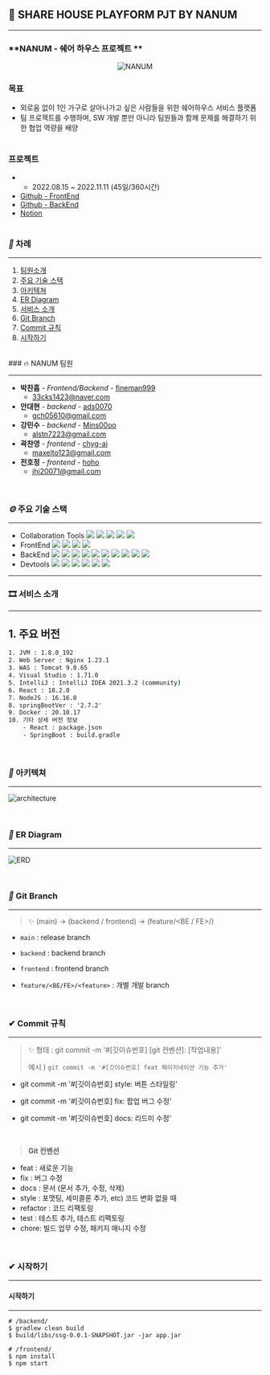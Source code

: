 
## 💛 SHARE HOUSE PLAYFORM PJT BY NANUM

---

### **NANUM - 쉐어 하우스 프로젝트 **

<p align="center">
  <img src="https://s3.us-west-2.amazonaws.com/secure.notion-static.com/f6060bdc-4567-487e-bf99-8a9db0302a12/notion.png?X-Amz-Algorithm=AWS4-HMAC-SHA256&X-Amz-Content-Sha256=UNSIGNED-PAYLOAD&X-Amz-Credential=AKIAT73L2G45EIPT3X45%2F20221106%2Fus-west-2%2Fs3%2Faws4_request&X-Amz-Date=20221106T090934Z&X-Amz-Expires=86400&X-Amz-Signature=a4b66cdcec44cacab245c8d60ea0e110a84704fe4bd1e406fa662b30782eb5ec&X-Amz-SignedHeaders=host&response-content-disposition=filename%3D%22notion.png%22&x-id=GetObject" alt="NANUM" width="number" />
</p>

### 목표

- 외로움 없이 1인 가구로 살아나가고 싶은 사람들을 위한 쉐어하우스 서비스 플랫폼
- 팀 프로젝트를 수행하며, SW 개발 뿐만 아니라 팀원들과 함께 문제를 해결하기 위한 협업 역량을 배양
  </br></br>

### 프로젝트

- -   2022.08.15 ~ 2022.11.11 (45일/360시간)
- [Github - FrontEnd](https://github.com/chyg-ai/Nanum-FE)
- [Github - BackEnd](https://github.com/Nanum-BE)
- [Notion](https://ablaze-poultry-42b.notion.site/Nanum-04224172d6764662859813295aced137)
  </br></br>

### **_📌_** 차례

---

1. [팀원소개](#🍩-NANUM-팀원)
2. [주요 기술 스택](#***⚙***-주요-기술-스택)
3. [아키텍쳐](#***🔨***-아키텍쳐)
4. [ER Diagram](#***🔗***-ER-Diagram)
5.  [서비스 소개](#🎞-서비스-소개)
6. [Git Branch](#***🌿***-Git-Branch)
7. [Commit 규칙](#✔-Commit-규칙)
8. [시작하기](#✔-시작하기)


<br/>
### 🔥 NANUM 팀원

---

- **박찬흠** \- _Frontend/Backend -_ [fineman999](https://github.com/fineman999)
  - [33cks1423@naver.com](mailto:33cks1423@naver.com)
- **안대현** \- _backend -_ [ads0070](https://github.com/ads0070)
  - [gch05610@gmail.com](mailto:gch05610@gmail.com)
- **강민수** \- _backend -_ [Mins00oo](https://github.com/Mins00oo)
  - [alstn7223@gmail.com](mailto:alstn7223@gmail.com)
- **곽찬영** \- _frontend -_ [chyg-ai](https://github.com/chyg-ai)
  - [maxelto123@gmail.com](mailto:maxelto123@gmail.com)
- **전호정** \- _frontend -_ [hoho](https://github.com/hojeong33)
  - [jhj20071@gmail.com](mailto:jhj20071@gmail.com)
  
<br/>

### **_⚙_** 주요 기술 스택

---
- Collaboration Tools
 <img src="https://img.shields.io/badge/GitHub-181717?style=flat-square&logo=GitHub" /> <img src="https://img.shields.io/badge/Jira-0052CC?style=flat-square&logo=Jira Software" /> <img src="https://img.shields.io/badge/Notion-000000?style=flat-square&logo=Notion" /> <img src="https://img.shields.io/badge/Miro-yellow?style=flat-square&logo=Miro&logoColor=000000" /> <img src="https://img.shields.io/badge/ Google Sheets-34A853?style=flat-square&logo=Google Sheets&logoColor=ffffff" /> 
- FrontEnd
<img src="https://img.shields.io/badge/ Figma-F24E1E?style=flat-square&logo=Figma&logoColor=ffffff" /> <img src="https://img.shields.io/badge/Next.js-000000?style=flat-square&logo=Next.js&logoColor=ffffff" /> <img src="https://img.shields.io/badge/React-61DAFB?style=flat-square&logo=React&logoColor=ffffff"/> <img src="https://img.shields.io/badge/recoil-764ABC?style=flat-square&logo=react&logoColor=ffffff"/>
- BackEnd
<img src="https://img.shields.io/badge/Spring Boot-6DB33F?style=flat-square&logo=SpringBoot&logoColor=ffffff" /> <img src="https://img.shields.io/badge/Spring Cloud-6DB33F?style=flat-square&logo=Spring&logoColor=ffffff" /> <img src="https://img.shields.io/badge/Spring Webflux-6DB33F?style=flat-square&logo=SpringBoot&logoColor=ffffff" /> <img src="https://img.shields.io/badge/MongoDB-47A248?style=flat-square&logo=MongoDB&logoColor=ffffff" /> <img src="https://img.shields.io/badge/MySQL-4479A1?style=flat-square&logo=MySQL&logoColor=ffffff" /> <img src="https://img.shields.io/badge/Redis-DC282D?style=flat-square&logo=Redis&logoColor=ffffff" /> <img src="https://img.shields.io/badge/Elasticsearch-005571?style=flat-square&logo=Elasticsearch" /> <img src="https://img.shields.io/badge/Amazon S3-569A31?style=flat-square&logo=Amazon S3&logoColor=ffffff" /> <img src="https://img.shields.io/badge/Amazon RDS-527FFF?style=flat-square&logo=Amazon RDS&logoColor=ffffff" /> <img src="https://img.shields.io/badge/Apache Kafka-231F20?style=flat-square&logo=Apache Kafka&logoColor=ffffff" />
- Devtools
<img src="https://img.shields.io/badge/Amazon EC2-FF9900?style=flat-square&logo=Amazon EC2&logoColor=ffffff" /> <img src="https://img.shields.io/badge/Amazon API Gateway-FF4F8B?style=flat-square&logo=Amazon API Gateway&logoColor=ffffff" /> <img src="https://img.shields.io/badge/Prometheus-E6522C?style=flat-square&logo=Prometheus&logoColor=ffffff" /> <img src="https://img.shields.io/badge/Grafana-F46800?style=flat-square&logo=Grafana&logoColor=ffffff" /> <img src="https://img.shields.io/badge/Jenkins-D24939?style=flat-square&logo=Jenkins&logoColor=000000" /> <img src="https://img.shields.io/badge/Vercel-000000?style=flat-square&logo=Vercel&logoColor=ffffff" />



 ---
### 🎞 서비스 소개

---


## 1. 주요 버전

```cmd
1. JVM : 1.8.0_192
2. Web Server : Nginx 1.23.1
3. WAS : Tomcat 9.0.65
4. Visual Studio : 1.71.0
5. IntelliJ : IntelliJ IDEA 2021.3.2 (community)
6. React : 18.2.0
7. NodeJS : 16.16.0
8. springBootVer : '2.7.2'
9. Docker : 20.10.17
10. 기타 상세 버전 정보
    - React : package.json
    - SpringBoot : build.gradle
```

<br/>

### **_🔨_** 아키텍쳐

---

![architecture](./image/structure.png)

<br/>

### **_🔗_** ER Diagram

---

![ERD](./image/erd.png)

<br/>

### **_🌿_** Git Branch

---

> ✨ (main) → (backend / frontend) → (feature/<BE / FE>/<feature>)

- `main` : release branch

- `backend` : backend branch

- `frontend` : frontend branch

- `feature/<BE/FE>/<feature>` : 개별 개발 branch

<br/>

### ✔ Commit 규칙

---

> ✨ 형태 : git commit -m '#[깃이슈번호] [git 컨벤션]: [작업내용]'
>
> 예시 ) `git commit -m '#[깃이슈번호] feat 페이지네이션 기능 추가'`

- git commit -m '#[깃이슈번호] style: 버튼 스타일링'

- git commit -m '#[깃이슈번호] fix: 팝업 버그 수정'

- git commit -m '#[깃이슈번호] docs: 리드미 수정'

<br/>

> **Git 컨벤션**

- feat : 새로운 기능
- fix : 버그 수정
- docs : 문서 (문서 추가, 수정, 삭제)
- style : 포맷팅, 세미콜론 추가, etc) 코드 변화 없을 때
- refactor : 코드 리팩토링
- test : 테스트 추가, 테스트 리팩토링
- chore: 빌드 업무 수정, 패키지 매니지 수정

<br/>

### ✔ 시작하기

---

#### 시작하기

---

```shell
# /backend/
$ gradlew clean build
$ build/libs/ssg-0.0.1-SNAPSHOT.jar -jar app.jar

# /frontend/
$ npm install
$ npm start
```


